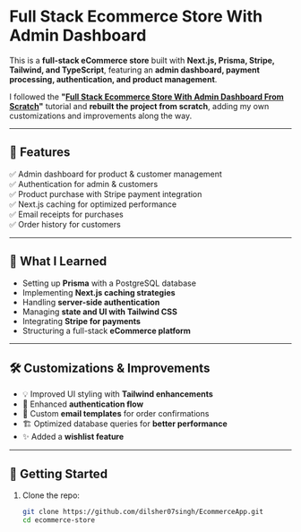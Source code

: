 # Full Stack Ecommerce Store With Admin Dashboard

This is a **full-stack eCommerce store** built with **Next.js, Prisma, Stripe, Tailwind, and TypeScript**, featuring an **admin dashboard, payment processing, authentication, and product management**.

I followed the **"[Full Stack Ecommerce Store With Admin Dashboard From Scratch](https://www.youtube.com/watch?v=iqrgggs0Qk0)"** tutorial and **rebuilt the project from scratch**, adding my own customizations and improvements along the way.

---

## 🚀 Features

✅ Admin dashboard for product & customer management  
✅ Authentication for admin & customers  
✅ Product purchase with Stripe payment integration  
✅ Next.js caching for optimized performance  
✅ Email receipts for purchases  
✅ Order history for customers

---

## 🎯 What I Learned

- Setting up **Prisma** with a PostgreSQL database
- Implementing **Next.js caching strategies**
- Handling **server-side authentication**
- Managing **state and UI with Tailwind CSS**
- Integrating **Stripe for payments**
- Structuring a full-stack **eCommerce platform**

---

## 🛠 Customizations & Improvements

- 💡 Improved UI styling with **Tailwind enhancements**
- 🔐 Enhanced **authentication flow**
- 📧 Custom **email templates** for order confirmations
- 🏗️ Optimized database queries for **better performance**
- ✨ Added a **wishlist feature**

---

## 🏃 Getting Started

1. Clone the repo:
   ```bash
   git clone https://github.com/dilsher07singh/EcommerceApp.git
   cd ecommerce-store
   ```
